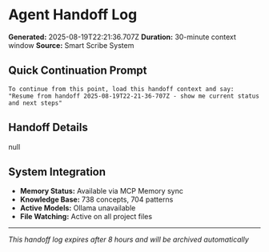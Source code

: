 # Agent Handoff Log

**Generated:** 2025-08-19T22:21:36.707Z
**Duration:** 30-minute context window
**Source:** Smart Scribe System

## Quick Continuation Prompt

```
To continue from this point, load this handoff context and say:
"Resume from handoff 2025-08-19T22-21-36-707Z - show me current status and next steps"
```

## Handoff Details

null

## System Integration

- **Memory Status:** Available via MCP Memory sync
- **Knowledge Base:** 738 concepts, 704 patterns
- **Active Models:** Ollama unavailable
- **File Watching:** Active on all project files

---
*This handoff log expires after 8 hours and will be archived automatically*
